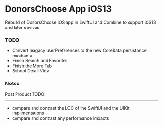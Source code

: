 DonorsChoose App iOS13
===

Rebuild of DonorsChoose iOS app in SwiftUI and Combine to support iOS13 and later devices


### TODO 

- Convert leagacy userPreferences to the new CoreData persistance mechanic
- Finish Search and Favorites
- Finish the More Tab
- School Detail View

### Notes


Post Product TODO:
****
- compare and contrast the LOC of the SwiftUI and the UIKit implimentations
- compare and contrast any performance impacts



 
